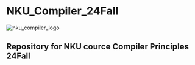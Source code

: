 # NKU_Compiler_24Fall

![nku_compiler_logo](https://github.com/user-attachments/assets/93b70721-6225-41f5-96a4-3b04f8a43712)

## Repository for NKU cource Compiler Principles 24Fall

